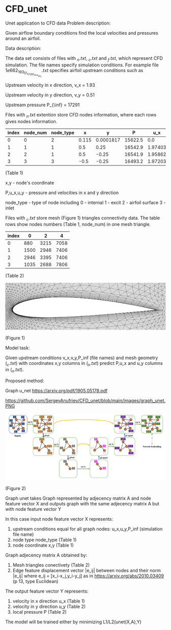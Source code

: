 # CFD_unet
Unet application to CFD data
Problem description:

Given airflow boundary conditions find the local 
velocities and pressures around an airfoil. 

Data description: 

The data set consists of files with $_n.txt$, $_c.txt$ and $_f.txt$, which represent CFD simulation.
The file names specify simulation conditions.
For example file $1e662_193_51_17291_744_149_n.txt$ specifies airfoil upstream conditions such as 

Upstream velocity in x direction, v_x = 1.93

Upstream velocity in y direction, v_y = 0.51

Upstream pressure                 P_{\inf} = 17291


Files with $_n.txt$ extention store CFD nodes information, where each rows gives nodes information.

|index|node\_num|node\_type|x|y|P|u\_x|u\_y|cav|
|---|---|---|---|---|---|---|---|---|
|0|0|2|0\.115|0\.0001817|15622\.5|0\.0|0\.0|1\.0|
|1|1|1|0\.5|0\.25|16542\.9|1\.97403|-0\.33367|1\.0|
|2|2|1|0\.5|-0\.25|16541\.9|1\.95862|-0\.315459|1\.0|
|3|3|3|-0\.5|-0\.25|16493\.2|1\.97203|-0\.333595|1\.0|

(Table 1)

x,y       - node's coordinate 

P,u_x,u_y - pressure and velocities in x and y direction

node_type - type of node including 
   0 - internal 
   1 - excit 
   2 - airfoil surface 
   3 - inlet

Files with $_c.txt$  store mesh (Figure 1) triangles connectivity data. 
The table rows show nodes numbers (Table 1, node\_num) in one mesh triangle.


|index|0|2|4|
|---|---|---|---|
|0|880|3215|7058|
|1|1500|2946|7406|
|2|2946|3395|7406|
|3|1035|2688|7806|

(Table 2)

![alt text](https://github.com/SergeyAnufriev/CFD_unet/blob/main/images/airfoil-no-special-mesh.png)

(Figure 1)


Model task:

Given upstream conditions v_x,v_y,P_inf (file names) and mesh geometry ($_c.txt$) with coordinates x,y columns in ($_n.txt$)
predict P,u_x and u_y columns in ($_n.txt$). 


Proposed method: 

Graph u_net https://arxiv.org/pdf/1905.05178.pdf


https://github.com/SergeyAnufriev/CFD_unet/blob/main/images/graph_unet.PNG

![alt_text](https://github.com/SergeyAnufriev/CFD_unet/blob/main/images/graph_unet.PNG)

(Figure 2)

Graph unet takes Graph represented by adjecency matrix A and node feature vector X and 
outputs graph with the same adjecency matrix A but with node feature vector Y


In this case input node feature vector X represents:

1) upstream conditions equal for all graph nodes: u_x,u_y,P_inf (simulation file name)
2) node type node_type (Table 1)
3) node coordinate x,y (Table 1)

Graph adjecency matrix A obtained by:
1) Mesh triangles conectivety (Table 2)
2) Edge feature displacement vector |e_ij| between nodes and their norm |e_ij|
where e_ij = [x_i-x_j,y_i-y_j] as in 
https://arxiv.org/abs/2010.03409 (p 13, type Euclidean)

The output feature vector Y represents:
1) velocity in x direction u_x (Table 1)
2) velocity in y direction u_y (Table 2)
3) local pressure P (Table 2)

The model will be trained either by minimizing L1/L2(unet(X,A),Y)



